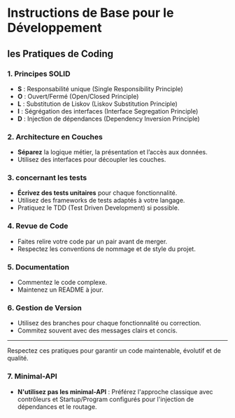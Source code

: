 # Instructions de Base pour le Développement

## les Pratiques de Coding

### 1. Principes SOLID
- **S** : Responsabilité unique (Single Responsibility Principle)
- **O** : Ouvert/Fermé (Open/Closed Principle)
- **L** : Substitution de Liskov (Liskov Substitution Principle)
- **I** : Ségrégation des interfaces (Interface Segregation Principle)
- **D** : Injection de dépendances (Dependency Inversion Principle)

### 2. Architecture en Couches
- **Séparez** la logique métier, la présentation et l’accès aux données.
- Utilisez des interfaces pour découpler les couches.

### 3. concernant les tests
- **Écrivez des tests unitaires** pour chaque fonctionnalité.
- Utilisez des frameworks de tests adaptés à votre langage.
- Pratiquez le TDD (Test Driven Development) si possible.

### 4. Revue de Code
- Faites relire votre code par un pair avant de merger.
- Respectez les conventions de nommage et de style du projet.

### 5. Documentation
- Commentez le code complexe.
- Maintenez un README à jour.

### 6. Gestion de Version
- Utilisez des branches pour chaque fonctionnalité ou correction.
- Commitez souvent avec des messages clairs et concis.

---

Respectez ces pratiques pour garantir un code maintenable, évolutif et de qualité.

### 7. Minimal-API
- **N'utilisez pas les minimal-API** : Préférez l'approche classique avec contrôleurs et Startup/Program configurés pour l'injection de dépendances et le routage.